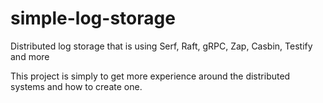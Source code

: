 # simple-log-storage

Distributed log storage that is using Serf, Raft, gRPC, Zap, Casbin, Testify and more 

This project is simply to get more experience around the distributed systems and how to create one.


